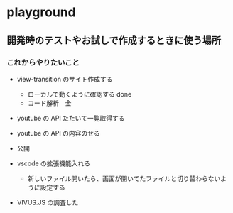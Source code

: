 # playground

## 開発時のテストやお試しで作成するときに使う場所

### これからやりたいこと

- view-transition のサイト作成する
  - ローカルで動くように確認する done
  - コード解析　金
- youtube の API たたいて一覧取得する
- youtube の API の内容のせる
- 公開

- vscode の拡張機能入れる

  - 新しいファイル開いたら、画面が開いてたファイルと切り替わらないように設定する

- VIVUS.JS の調査した
